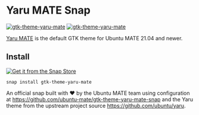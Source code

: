 # Yaru MATE Snap

[![gtk-theme-yaru-mate](https://snapcraft.io/gtk-theme-yaru-mate/badge.svg)](https://snapcraft.io/gtk-theme-yaru-mate)
[![gtk-theme-yaru-mate](https://snapcraft.io/obs-cli/trending.svg?name=0)](https://snapcraft.io/gtk-theme-yaru-mate)

[Yaru MATE](https://github.com/ubuntu/yaru) is the default GTK theme for Ubuntu MATE 21.04 and newer.

## Install

[![Get it from the Snap Store](https://snapcraft.io/static/images/badges/en/snap-store-black.svg)](https://snapcraft.io/gtk-theme-yaru-mate)

```
snap install gtk-theme-yaru-mate
```

An official snap built with ❤︎ by the Ubuntu MATE team using configuration at
<https://github.com/ubuntu-mate/gtk-theme-yaru-mate-snap> and the Yaru theme from the upstream project source <https://github.com/ubuntu/yaru>.
